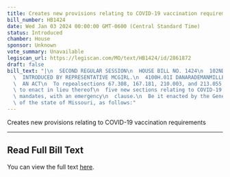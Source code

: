 ```yaml
---
title: Creates new provisions relating to COVID-19 vaccination requirements
bill_number: HB1424
date: Wed Jan 03 2024 00:00:00 GMT-0600 (Central Standard Time)
status: Introduced
chamber: House
sponsor: Unknown
vote_summary: Unavailable
legiscan_url: https://legiscan.com/MO/text/HB1424/id/2861872
draft: false
bill_text: "|\n  SECOND REGULAR SESSION\n  HOUSE BILL NO. 1424\n  102ND GENERAL ASSEMBLY\n\
  \  INTRODUCED BY REPRESENTATIVE MCGIRL.\n  4100H.01I DANARADEMANMILLER,ChiefClerk\n\
  \  AN ACT\n  To repealsections 67.308, 167.181, 210.003, and 213.055, RSMo, and\
  \ to enact in lieu thereof\n  five new sections relating to COVID-19 vaccination\
  \ mandates, with an emergency\n  clause.\n  Be it enacted by the General Assembly\
  \ of the state of Missouri, as follows:"
---
```

Creates new provisions relating to COVID-19 vaccination requirements

---

## Read Full Bill Text

You can view the full text [here](https://legiscan.com/MO/text/HB1424/id/2861872).
